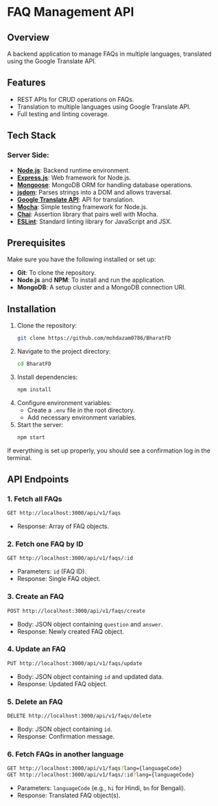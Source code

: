 # FAQ Management API

## Overview
A backend application to manage FAQs in multiple languages, translated using the Google Translate API.

## Features
- REST APIs for CRUD operations on FAQs.
- Translation to multiple languages using Google Translate API.
- Full testing and linting coverage.

## Tech Stack

### Server Side:
- [**Node.js**](https://nodejs.org/en): Backend runtime environment.
- [**Express.js**](https://expressjs.com/): Web framework for Node.js.
- [**Mongoose**](https://mongoosejs.com/): MongoDB ORM for handling database operations.
- [**jsdom**](https://www.npmjs.com/package/jsdom): Parses strings into a DOM and allows traversal.
- [**Google Translate API**](): API for translation.
- [**Mocha**](https://mochajs.org/): Simple testing framework for Node.js.
- [**Chai**](https://www.chaijs.com/): Assertion library that pairs well with Mocha.
- [**ESLint**](https://eslint.org/): Standard linting library for JavaScript and JSX.

## Prerequisites
Make sure you have the following installed or set up:
- **Git**: To clone the repository.
- **Node.js** and **NPM**: To install and run the application.
- **MongoDB**: A setup cluster and a MongoDB connection URI.

## Installation
1. Clone the repository:
   ```sh
   git clone https://github.com/mohdazam0786/BharatFD
   ```
2. Navigate to the project directory:
   ```sh
   cd BharatFD
   ```
3. Install dependencies:
   ```sh
   npm install
   ```
4. Configure environment variables:
   - Create a `.env` file in the root directory.
   - Add necessary environment variables.
5. Start the server:
   ```sh
   npm start
   ```

If everything is set up properly, you should see a confirmation log in the terminal.

## API Endpoints

### 1. Fetch all FAQs
```sh
GET http://localhost:3000/api/v1/faqs
```
- Response: Array of FAQ objects.

### 2. Fetch one FAQ by ID
```sh
GET http://localhost:3000/api/v1/faqs/:id
```
- Parameters: `id` (FAQ ID).
- Response: Single FAQ object.

### 3. Create an FAQ
```sh
POST http://localhost:3000/api/v1/faqs/create
```
- Body: JSON object containing `question` and `answer`.
- Response: Newly created FAQ object.

### 4. Update an FAQ
```sh
PUT http://localhost:3000/api/v1/faqs/update
```
- Body: JSON object containing `id` and updated data.
- Response: Updated FAQ object.

### 5. Delete an FAQ
```sh
DELETE http://localhost:3000/api/v1/faqs/delete
```
- Body: JSON object containing `id`.
- Response: Confirmation message.

### 6. Fetch FAQs in another language
```sh
GET http://localhost:3000/api/v1/faqs?lang={languageCode}
GET http://localhost:3000/api/v1/faqs/:id?lang={languageCode}
```
- Parameters: `languageCode` (e.g., `hi` for Hindi, `bn` for Bengali).
- Response: Translated FAQ object(s).


